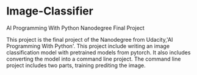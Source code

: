 # Image-Classifier
AI Programming With Python Nanodegree Final Project

This project is the final project of the Nanodegree from Udacity,'AI Programming With Python'. This project include writing an image classification model
with pretrained models from pytorch. It also includes converting the model into a command line project. The command line project includes two parts, training 
prediting the image. 
